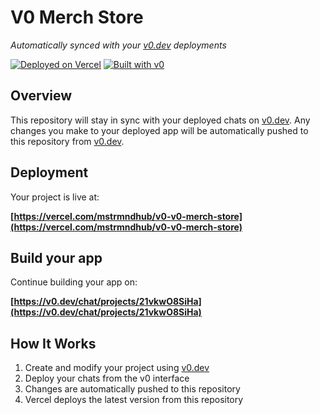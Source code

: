 # V0 Merch Store

*Automatically synced with your [v0.dev](https://v0.dev) deployments*

[![Deployed on Vercel](https://img.shields.io/badge/Deployed%20on-Vercel-black?style=for-the-badge&logo=vercel)](https://vercel.com/mstrmndhub/v0-v0-merch-store)
[![Built with v0](https://img.shields.io/badge/Built%20with-v0.dev-black?style=for-the-badge)](https://v0.dev/chat/projects/21vkwO8SiHa)

## Overview

This repository will stay in sync with your deployed chats on [v0.dev](https://v0.dev).
Any changes you make to your deployed app will be automatically pushed to this repository from [v0.dev](https://v0.dev).

## Deployment

Your project is live at:

**[https://vercel.com/mstrmndhub/v0-v0-merch-store](https://vercel.com/mstrmndhub/v0-v0-merch-store)**

## Build your app

Continue building your app on:

**[https://v0.dev/chat/projects/21vkwO8SiHa](https://v0.dev/chat/projects/21vkwO8SiHa)**

## How It Works

1. Create and modify your project using [v0.dev](https://v0.dev)
2. Deploy your chats from the v0 interface
3. Changes are automatically pushed to this repository
4. Vercel deploys the latest version from this repository